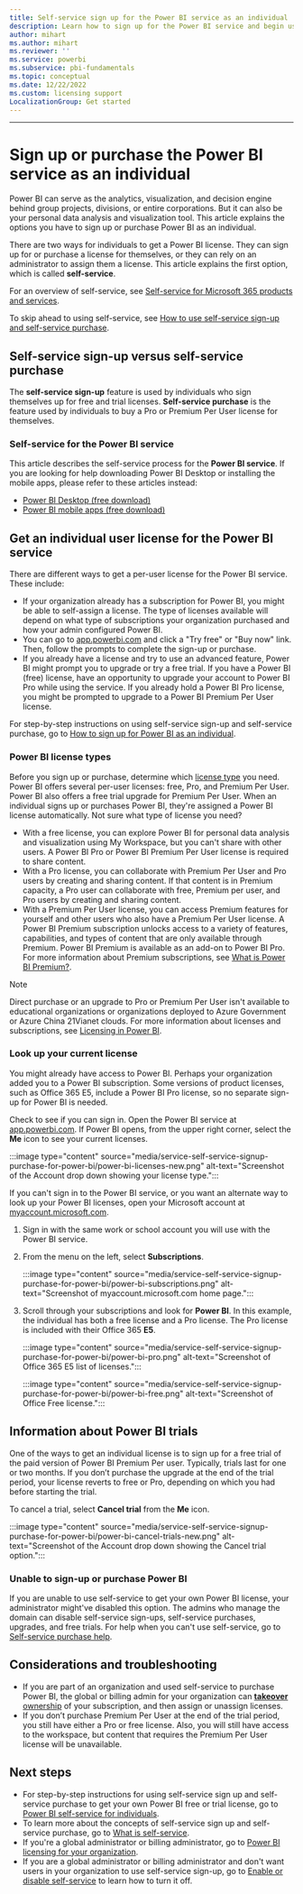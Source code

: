 ```yaml
---
title: Self-service sign up for the Power BI service as an individual
description: Learn how to sign up for the Power BI service and begin using it for your data analysis and visualization needs.
author: mihart
ms.author: mihart
ms.reviewer: ''
ms.service: powerbi
ms.subservice: pbi-fundamentals
ms.topic: conceptual
ms.date: 12/22/2022
ms.custom: licensing support
LocalizationGroup: Get started
---
```

---

# Sign up or purchase the Power BI service as an individual

Power BI can serve as the analytics, visualization, and decision engine behind group projects, divisions, or entire corporations. But it can also be your personal data analysis and visualization tool. This article explains the options you have to sign up or purchase Power BI as an individual.

There are two ways for individuals to get a Power BI license. They can sign up for or purchase a license for themselves, or they can rely on an administrator to assign them a license. This article explains the first option, which is called **self-service**.

For an overview of self-service, see [Self-service for Microsoft 365 products and services](/microsoft-365/commerce/subscriptions/manage-self-service-purchases-admins).

To skip ahead to using self-service, see [How to use self-service sign-up and self-service purchase](service-self-service-signup-for-power-bi.md).

## Self-service sign-up versus self-service purchase

The **self-service sign-up** feature is used by individuals who sign themselves up for free and trial licenses. **Self-service purchase** is the feature used by individuals to buy a Pro or Premium Per User license for themselves.

### Self-service for the Power BI service

This article describes the self-service process for the **Power BI service**. If you are looking for help downloading Power BI Desktop or installing the mobile apps, please refer to these articles instead:

- [Power BI Desktop (free download)](desktop-get-the-desktop.md)
- [Power BI mobile apps (free download)](../consumer/mobile/mobile-apps-for-mobile-devices.md)

## Get an individual user license for the Power BI service

There are different ways to get a per-user license for the Power BI service. These include:

- If your organization already has a subscription for Power BI, you might be able to self-assign a license. The type of licenses available will depend on what type of subscriptions your organization purchased and how your admin configured Power BI.
- You can go to [app.powerbi.com](https://app.powerbi.com) and click a "Try free" or "Buy now" link. Then, follow the prompts to complete the sign-up or purchase.
- If you already have a license and try to use an advanced feature, Power BI might prompt you to upgrade or try a free trial. If you have a Power BI (free) license, have an opportunity to upgrade your account to Power BI Pro while using the service. If you already hold a Power BI Pro license, you might be prompted to upgrade to a Power BI Premium Per User license.

For step-by-step instructions on using self-service sign-up and self-service purchase, go to [How to sign up for Power BI as an individual](service-self-service-signup-for-power-bi.md).

### Power BI license types

Before you sign up or purchase, determine which [license type](../enterprise/service-admin-licensing-organization.md) you need. Power BI offers several per-user licenses: free, Pro, and Premium Per User. Power BI also offers a free trial upgrade for Premium Per User. When an individual signs up or purchases Power BI, they're assigned a Power BI license automatically. Not sure what type of license you need?

- With a free license, you can explore Power BI for personal data analysis and visualization using My Workspace, but you can't share with other users. A Power BI Pro or Power BI Premium Per User license is required to share content.
- With a Pro license, you can collaborate with Premium Per User and Pro users by creating and sharing content. If that content is in Premium capacity, a Pro user can collaborate with free, Premium per user, and Pro users by creating and sharing content.
- With a Premium Per User license, you can access Premium features for yourself and other users who also have a Premium Per User license. A Power BI Premium subscription unlocks access to a variety of features, capabilities, and types of content that are only available through Premium. Power BI Premium is available as an add-on to Power BI Pro.
 For more information about Premium subscriptions, see [What is Power BI Premium?](../enterprise/service-premium-gen2-what-is.md).

> [!NOTE]
> Direct purchase or an upgrade to Pro or Premium Per User isn't available to educational organizations or organizations deployed to Azure Government or Azure China 21Vianet clouds.
For more information about licenses and subscriptions, see [Licensing in Power BI](../enterprise/service-admin-licensing-organization.md).

### Look up your current license

You might already have access to Power BI. Perhaps your organization added you to a Power BI subscription. Some versions of product licenses, such as Office 365 E5, include a Power BI Pro license, so no separate sign-up for Power BI is needed.

Check to see if you can sign in. Open the Power BI service at [app.powerbi.com](https://app.powerbi.com). If Power BI opens, from the upper right corner, select the **Me** icon to see your current licenses.

:::image type="content" source="media/service-self-service-signup-purchase-for-power-bi/power-bi-licenses-new.png" alt-text="Screenshot of the Account drop down showing your license type.":::

If you can't sign in to the Power BI service, or you want an alternate way to look up your Power BI licenses, open your Microsoft account at [myaccount.microsoft.com](https://myaccount.microsoft.com).

1. Sign in with the same work or school account you will use with the Power BI service.

2. From the menu on the left, select **Subscriptions**.

    :::image type="content" source="media/service-self-service-signup-purchase-for-power-bi/power-bi-subscriptions.png" alt-text="Screenshot of myaccount.microsoft.com home page.":::

3. Scroll through your subscriptions and look for **Power BI**. In this example, the individual has both a free license and a Pro license. The Pro license is included with their Office 365 **E5**.

    :::image type="content" source="media/service-self-service-signup-purchase-for-power-bi/power-bi-pro.png" alt-text="Screenshot of Office 365 E5 list of licenses.":::

    :::image type="content" source="media/service-self-service-signup-purchase-for-power-bi/power-bi-free.png" alt-text="Screenshot of Office Free license.":::

## Information about Power BI trials

One of the ways to get an individual license is to sign up for a free trial of the paid version of Power BI Premium Per user. Typically, trials last for one or two months. If you don’t purchase the upgrade at the end of the trial period, your license reverts to free or Pro, depending on which you had before starting the trial.

To cancel a trial, select **Cancel trial** from the **Me** icon.

:::image type="content" source="media/service-self-service-signup-purchase-for-power-bi/power-bi-cancel-trials-new.png" alt-text="Screenshot of the Account drop down showing the Cancel trial option.":::

### Unable to sign-up or purchase Power BI

If you are unable to use self-service to get your own Power BI license, your administrator might've disabled this option. The admins who manage the domain can disable self-service sign-ups, self-service purchases, upgrades, and free trials. For help when you can't use self-service, go to [Self-service purchase help](service-self-service-purchase-help.md).

## Considerations and troubleshooting

- If you are part of an organization and used self-service to purchase Power BI, the global or billing admin for your organization can [**takeover** ownership](/azure/active-directory/enterprise-users/domains-admin-takeover) of your subscription, and then assign or unassign licenses.
- If you don’t purchase Premium Per User at the end of the trial period, you still have either a Pro or free license. Also, you will still have access to the workspace, but content that requires the Premium Per User license will be unavailable.

## Next steps

- For step-by-step instructions for using self-service sign up and self-service purchase to get your own Power BI free or trial license, go to [Power BI self-service for individuals](service-self-service-signup-for-power-bi.md).
- To learn more about the concepts of self-service sign up and self-service purchase, go to [What is self-service](/microsoft-365/admin/misc/self-service-sign-up).
- If you're a global administrator or billing administrator, go to [Power BI licensing for your organization](../enterprise/service-admin-licensing-organization.md).
- If you are a global administrator or billing administrator and don't want users in your organization to use self-service sign-up, go to [Enable or disable self-service](../enterprise/service-admin-disable-self-service.md) to learn how to turn it off.
